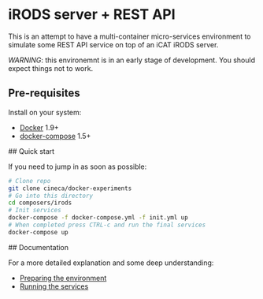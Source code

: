 
# iRODS server + REST API

This is an attempt to have a multi-container micro-services environment
to simulate some REST API service on top of an iCAT iRODS server.

*WARNING*: this environemnt is in an early stage of development.
You should expect things not to work.

## Pre-requisites

Install on your system:

* [Docker]() 1.9+
* [docker-compose]() 1.5+

## Quick start

If you need to jump in as soon as possible:

```bash
# Clone repo
git clone cineca/docker-experiments
# Go into this directory
cd composers/irods
# Init services
docker-compose -f docker-compose.yml -f init.yml up
# When completed press CTRL-c and run the final services
docker-compose up
```

## Documentation

For a more detailed explanation and some deep understanding:

* [Preparing the environment](docs/preparation.md)
* [Running the services](docs/running.md)
